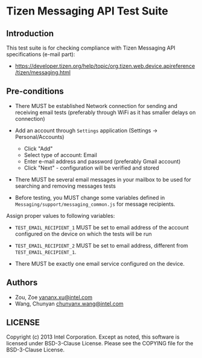 # Tizen Messaging API Test Suite

## Introduction

This test suite is for checking compliance with Tizen Messaging API
specifications (e-mail part):
* https://developer.tizen.org/help/topic/org.tizen.web.device.apireference/tizen/messaging.html

## Pre-conditions

* There MUST be established Network connection for sending and receiving email
tests (preferably through WiFi as it has smaller delays on connection)

* Add an account through `Settings` application (Settings -> Personal/Accounts)
  * Click "Add"
  * Select type of account: Email
  * Enter e-mail address and password (preferably Gmail account)
  * Click "Next" - configuration will be verified and stored

* There MUST be several email messages in your mailbox to be used for
searching and removing messages tests

* Before testing, you MUST change some variables defined in
`Messaging/support/messaging_common.js` for message recipients.

Assign proper values to following variables:

  * `TEST_EMAIL_RECIPIENT_1`      MUST be set to email address of the account
    configured on the device on which the tests will be run
  * `TEST_EMAIL_RECIPIENT_2`      MUST be set to email address, different from
    `TEST_EMAIL_RECIPIENT_1`.

* There MUST be exactly one email service configured on the device.

## Authors

* Zou, Zoe <yananx.xu@intel.com>
* Wang, Chunyan <chunyanx.wang@intel.com>

## LICENSE

Copyright (c) 2013 Intel Corporation.
Except as noted, this software is licensed under BSD-3-Clause License.
Please see the COPYING file for the BSD-3-Clause License.
